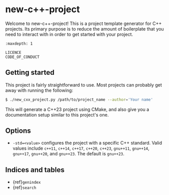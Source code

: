 # new-c++-project

Welcome to new-c++-project! This is a project template generator for C++ projects. Its primary
purpose is to reduce the amount of boilerplate that you need to interact with in order to get started
with your project.

```{toctree}
:maxdepth: 1

LICENCE
CODE_OF_CONDUCT
```

## Getting started

This project is fairly straightforward to use. Most projects can probably get away with running the
following:

```sh
$ ./new_cxx_project.py /path/to/project_name --author='Your name'
```

This will generate a C++23 project using CMake, and also give you a documentation setup similar to
this project's one.

## Options

* `-std=<value>` configures the project with a specific C++ standard. Valid values include `c++11`,
  `c++14`, `c++17`, `c++20`, `c++23`, `gnu++11`, `gnu++14`, `gnu++17`, `gnu++20`, and `gnu++23`. The
  default is `gnu++23`.

## Indices and tables

* {ref}`genindex`
* {ref}`search`
